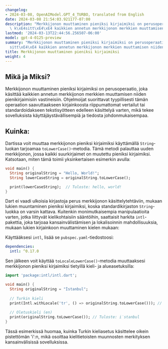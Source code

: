 ```yaml
---
changelog:
- 2024-03-08, OpenAIModel.GPT_4_TURBO, translated from English
date: 2024-03-08 21:54:03.921177-07:00
description: "Merkkijonon muuttaminen pieniksi kirjaimiksi on perusoperaatio, joka\
  \ k\xE4sitt\xE4\xE4 kaikkien annetun merkkijonon merkkien muuttamisen niiden pienikirjaimisiin\u2026"
lastmod: '2024-03-13T22:44:56.256507-06:00'
model: gpt-4-0125-preview
summary: "Merkkijonon muuttaminen pieniksi kirjaimiksi on perusoperaatio, joka k\xE4\
  sitt\xE4\xE4 kaikkien annetun merkkijonon merkkien muuttamisen niiden pienikirjaimisiin\u2026"
title: Merkkijonon muuttaminen pieniksi kirjaimiksi
weight: 4
---
```


## Mikä ja Miksi?

Merkkijonon muuttaminen pieniksi kirjaimiksi on perusoperaatio, joka käsittää kaikkien annetun merkkijonon merkkien muuttamisen niiden pienikirjaimisiin vastineisiin. Ohjelmoijat suorittavat tyypillisesti tämän operaation saavuttaakseen kirjainkoosta riippumattomat vertailut tai standardoidakseen tekstisyötteen edelleen käsittelyä varten, mikä tekee sovelluksista käyttäjäystävällisempiä ja tiedosta johdonmukaisempaa.

## Kuinka:

Dartissa voit muuttaa merkkijonon pieniksi kirjaimiksi käyttämällä `String`-luokan tarjoamaa `toLowerCase()`-metodia. Tämä metodi palauttaa uuden merkkijonon, jossa kaikki suurkirjaimet on muutettu pieniksi kirjaimiksi. Katsotaan, miten tämä toimii yksinkertaisen esimerkin avulla:

```dart
void main() {
  String originalString = "Hello, World!";
  String lowerCaseString = originalString.toLowerCase();

  print(lowerCaseString);  // Tuloste: hello, world!
}
```

Dart ei vaadi ulkoisia kirjastoja perus merkkijonon käsittelytehtäviin, mukaan lukien muuntaminen pieniksi kirjaimiksi, koska standardikirjaston `String`-luokka on varsin kattava. Kuitenkin monimutkaisempia manipulaatioita varten, jotka liittyvät kielikohtaisiin sääntöihin, saattaisit harkita `intl`-pakettia, joka tarjoaa kansainvälistämisen ja lokalisoinnin mahdollisuuksia, mukaan lukien kirjainkoon muuttaminen kielen mukaan:

Käyttääksesi `intl`, lisää se `pubspec.yaml`-tiedostoosi:

```yaml
dependencies:
  intl: ^0.17.0
```

Sen jälkeen voit käyttää `toLocaleLowerCase()`-metodia muuttaaksesi merkkijonon pieniksi kirjaimiksi tietyillä kieli- ja alueasetuksilla:

```dart
import 'package:intl/intl.dart';

void main() {
  String originalString = "İstanbul";
  
  // Turkin kieli
  print(Intl.withLocale('tr', () => originalString.toLowerCase())); // Tuloste: istanbul
  
  // Oletuskieli (en)
  print(originalString.toLowerCase()); // Tuloste: i̇stanbul
}
```

Tässä esimerkissä huomaa, kuinka Turkin kieliasetus käsittelee oikein pistettömän 'i':n, mikä osoittaa kielitietoisten muunnosten merkityksen kansainvälisissä sovelluksissa.
